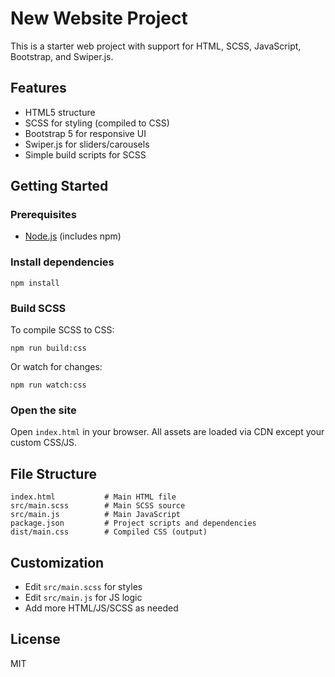 # New Website Project

This is a starter web project with support for HTML, SCSS, JavaScript, Bootstrap, and Swiper.js.

## Features
- HTML5 structure
- SCSS for styling (compiled to CSS)
- Bootstrap 5 for responsive UI
- Swiper.js for sliders/carousels
- Simple build scripts for SCSS

## Getting Started

### Prerequisites
- [Node.js](https://nodejs.org/) (includes npm)

### Install dependencies
```
npm install
```

### Build SCSS
To compile SCSS to CSS:
```
npm run build:css
```
Or watch for changes:
```
npm run watch:css
```

### Open the site
Open `index.html` in your browser. All assets are loaded via CDN except your custom CSS/JS.

## File Structure
```
index.html           # Main HTML file
src/main.scss        # Main SCSS source
src/main.js          # Main JavaScript
package.json         # Project scripts and dependencies
dist/main.css        # Compiled CSS (output)
```

## Customization
- Edit `src/main.scss` for styles
- Edit `src/main.js` for JS logic
- Add more HTML/JS/SCSS as needed

## License
MIT
